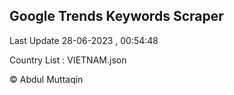 

## Google Trends Keywords Scraper 
 
Last Update 28-06-2023 , 00:54:48

Country List :
VIETNAM.json



© Abdul Muttaqin 
